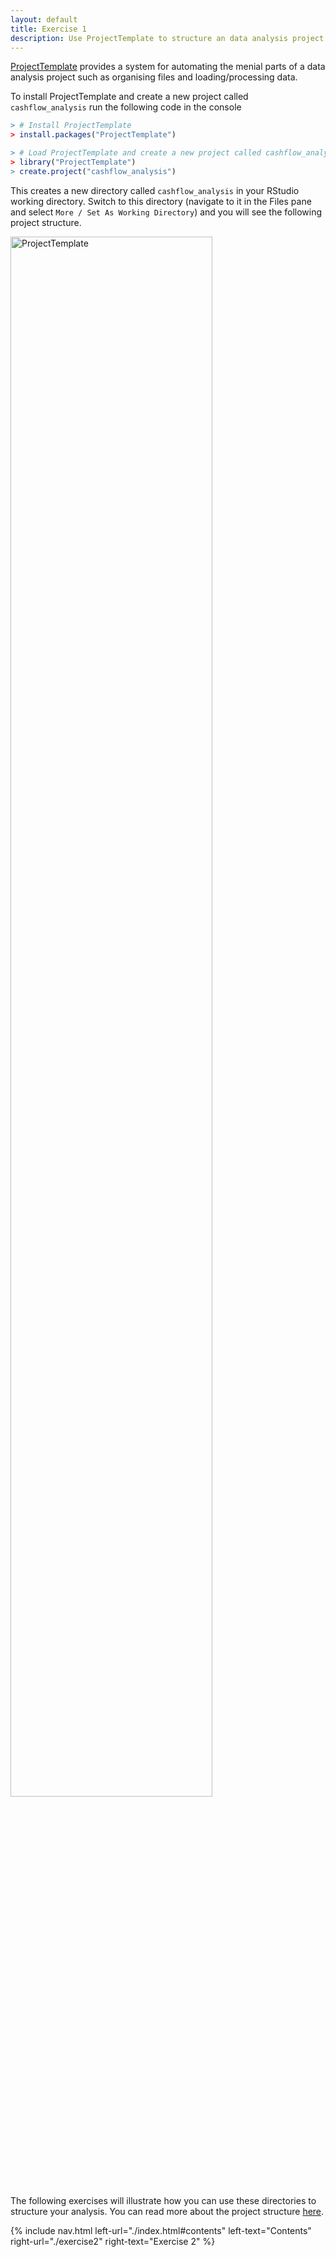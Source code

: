 ```yaml
---
layout: default
title: Exercise 1
description: Use ProjectTemplate to structure an data analysis project in R
---
```


<style type="text/css" media="screen">
  img {
    width: 80%;
  }
</style>

[ProjectTemplate](http://projecttemplate.net/) provides a system for automating the menial parts of a data analysis project such as organising files and loading/processing data.

To install ProjectTemplate and create a new project called `cashflow_analysis` run the following code in the console

```R
> # Install ProjectTemplate
> install.packages("ProjectTemplate")

> # Load ProjectTemplate and create a new project called cashflow_analysis
> library("ProjectTemplate")
> create.project("cashflow_analysis")
```

This creates a new directory called `cashflow_analysis` in your RStudio working directory.  Switch to this directory (navigate to it in the Files pane and select `More / Set As Working Directory`) and you will see the following project structure.

<a href="assets/images/projecttemplate.png">![ProjectTemplate](assets/images/projecttemplate.png)</a>

The following exercises will illustrate how you can use these directories to structure your analysis.  You can read more about the project structure [here](http://projecttemplate.net/architecture.html).

{% include nav.html left-url="./index.html#contents" left-text="Contents"
right-url="./exercise2" right-text="Exercise 2" %}
